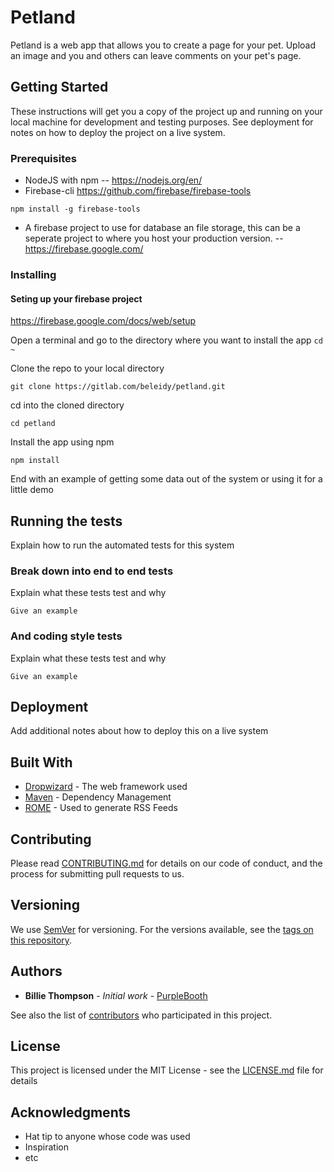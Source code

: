 # Petland

Petland is a web app that allows you to create a page for your pet. Upload an image and you and others can leave comments on your pet's page.

## Getting Started

These instructions will get you a copy of the project up and running on your local machine for development and testing purposes. See deployment for notes on how to deploy the project on a live system.

### Prerequisites

* NodeJS with npm -- https://nodejs.org/en/
* Firebase-cli https://github.com/firebase/firebase-tools
```
npm install -g firebase-tools
```
* A firebase project to use for database an file storage, this can be a seperate project to where you host your production version. -- https://firebase.google.com/


### Installing

#### Seting up your firebase project
https://firebase.google.com/docs/web/setup

Open a terminal and go to the directory where you want to install the app
```cd ~```

Clone the repo to your local directory
```
git clone https://gitlab.com/beleidy/petland.git
```

cd into the cloned directory
```
cd petland
```

Install the app using npm
```
npm install
```

End with an example of getting some data out of the system or using it for a little demo

## Running the tests

Explain how to run the automated tests for this system

### Break down into end to end tests

Explain what these tests test and why

```
Give an example
```

### And coding style tests

Explain what these tests test and why

```
Give an example
```

## Deployment

Add additional notes about how to deploy this on a live system

## Built With

* [Dropwizard](http://www.dropwizard.io/1.0.2/docs/) - The web framework used
* [Maven](https://maven.apache.org/) - Dependency Management
* [ROME](https://rometools.github.io/rome/) - Used to generate RSS Feeds

## Contributing

Please read [CONTRIBUTING.md](https://gist.github.com/PurpleBooth/b24679402957c63ec426) for details on our code of conduct, and the process for submitting pull requests to us.

## Versioning

We use [SemVer](http://semver.org/) for versioning. For the versions available, see the [tags on this repository](https://github.com/your/project/tags). 

## Authors

* **Billie Thompson** - *Initial work* - [PurpleBooth](https://github.com/PurpleBooth)

See also the list of [contributors](https://github.com/your/project/contributors) who participated in this project.

## License

This project is licensed under the MIT License - see the [LICENSE.md](LICENSE.md) file for details

## Acknowledgments

* Hat tip to anyone whose code was used
* Inspiration
* etc
